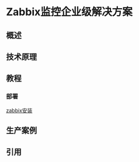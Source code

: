 # Zabbix监控企业级解决方案



## 概述


## 技术原理



## 教程

### 部署 

[zabbix安装](http://blog.csdn.net/xiecj_2006/article/details/77944354)



## 生产案例


## 引用


